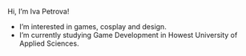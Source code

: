 Hi, I’m Iva Petrova!
- I’m interested in games, cosplay and design.
- I’m currently studying Game Development in Howest University of Applied Sciences.

